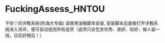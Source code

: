 # FuckingAssess_HNTOU
干你丫的评教系统(热海大专版)
请使用油猴脚本安装, 安装脚本后直接打开评教系统进入测评，便可自动选完所有选项（选项只会包含优秀、良好、较好，做人留一线，日后好相见！）
